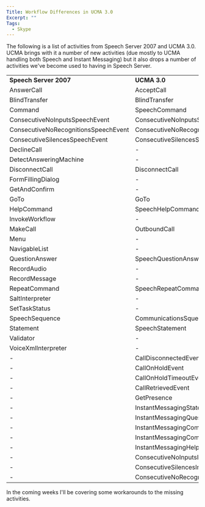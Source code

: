 ```yaml
---
Title: Workflow Differences in UCMA 3.0
Excerpt: ""
Tags:
  - Skype
---
```

The following is a list of activities from Speech Server 2007 and UCMA 3.0. UCMA brings with it a number of new activities (due mostly to UCMA handling both Speech and Instant Messaging) but it also drops a number of activities we've become used to having in Speech Server.
  <table cellspacing="0" cellpadding="0">     <tr>       <td>         <strong>Speech Server 2007</strong>
       </td>        <td>         <strong>UCMA 3.0</strong>
       </td>     </tr>      <tr>       <td>         AnswerCall
       </td>        <td>         AcceptCall
       </td>     </tr>      <tr>       <td>         BlindTransfer
       </td>        <td>         BlindTransfer
       </td>     </tr>      <tr>       <td>         Command
       </td>        <td>         SpeechCommand
       </td>     </tr>      <tr>       <td>         ConsecutiveNoInputsSpeechEvent
       </td>        <td>         ConsecutiveNoInputsSpeechEvent
       </td>     </tr>      <tr>       <td>         ConsecutiveNoRecognitionsSpeechEvent
       </td>        <td>         ConsecutiveNoRecognitionsSpeechEvent
       </td>     </tr>      <tr>       <td>         ConsecutiveSilencesSpeechEvent
       </td>        <td>         ConsecutiveSilencesSpeechEvent
       </td>     </tr>      <tr>       <td>         DeclineCall
       </td>        <td>         -
       </td>     </tr>      <tr>       <td>         DetectAnsweringMachine
       </td>        <td>         -
       </td>     </tr>      <tr>       <td>         DisconnectCall
       </td>        <td>         DisconnectCall
       </td>     </tr>      <tr>       <td>         FormFillingDialog
       </td>        <td>         -
       </td>     </tr>      <tr>       <td>         GetAndConfirm
       </td>        <td>         -
       </td>     </tr>      <tr>       <td>         GoTo
       </td>        <td>         GoTo
       </td>     </tr>      <tr>       <td>         HelpCommand
       </td>        <td>         SpeechHelpCommand
       </td>     </tr>      <tr>       <td>         InvokeWorkflow
       </td>        <td>         -
       </td>     </tr>      <tr>       <td>         MakeCall
       </td>        <td>         OutboundCall
       </td>     </tr>      <tr>       <td>         Menu
       </td>        <td>         -
       </td>     </tr>      <tr>       <td>         NavigableList
       </td>        <td>         -
       </td>     </tr>      <tr>       <td>         QuestionAnswer
       </td>        <td>         SpeechQuestionAnswer
       </td>     </tr>      <tr>       <td>         RecordAudio
       </td>        <td>         -
       </td>     </tr>      <tr>       <td>         RecordMessage
       </td>        <td>         -
       </td>     </tr>      <tr>       <td>         RepeatCommand
       </td>        <td>         SpeechRepeatCommand
       </td>     </tr>      <tr>       <td>         SaltInterpreter
       </td>        <td>         -
       </td>     </tr>      <tr>       <td>         SetTaskStatus
       </td>        <td>         -
       </td>     </tr>      <tr>       <td>         SpeechSequence
       </td>        <td>         CommunicationsSquence
       </td>     </tr>      <tr>       <td>         Statement
       </td>        <td>         SpeechStatement
       </td>     </tr>      <tr>       <td>         Validator
       </td>        <td>         -
       </td>     </tr>      <tr>       <td>         VoiceXmlInterpreter
       </td>        <td>         -
       </td>     </tr>      <tr>       <td>         -
       </td>        <td>         CallDisconnectedEvent
       </td>     </tr>      <tr>       <td>         -
       </td>        <td>         CallOnHoldEvent
       </td>     </tr>      <tr>       <td>         -
       </td>        <td>         CallOnHoldTimeoutEvent
       </td>     </tr>      <tr>       <td>         -
       </td>        <td>         CallRetrievedEvent
       </td>     </tr>      <tr>       <td>         -
       </td>        <td>         GetPresence
       </td>     </tr>      <tr>       <td>         -
       </td>        <td>         InstantMessagingStatement
       </td>     </tr>      <tr>       <td>         -
       </td>        <td>         InstantMessagingQuestioNAnswer
       </td>     </tr>      <tr>       <td>         -
       </td>        <td>         InstantMessagingCommand
       </td>     </tr>      <tr>       <td>         -
       </td>        <td>         InstantMessagingCommand
       </td>     </tr>      <tr>       <td>         -
       </td>        <td>         InstantMessagingHelpCommand
       </td>     </tr>      <tr>       <td>         -
       </td>        <td>         ConsecutiveNoInputsInstantMessageEvent
       </td>     </tr>      <tr>       <td>         -
       </td>        <td>         ConsecutiveSilencesInstantMessagingEvent
       </td>     </tr>      <tr>       <td>         -
       </td>        <td>         ConsecutiveNoRecognitionsInstantMessagingEvent
       </td>     </tr>   </table>  In the coming weeks I'll be covering some workarounds to the missing activities.
<img src="http://gotspeech.net/aggbug.aspx?PostID=11181" width="1" height="1"/>